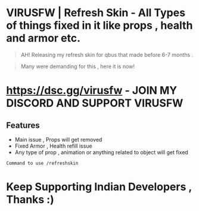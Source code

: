 # VIRUSFW | Refresh Skin - All Types of things fixed in it like props , health and armor etc.

> AH! Releasing my refresh skin for qbus that made before 6-7 months .

> Many were demanding for this , here it is now!

# https://dsc.gg/virusfw - JOIN MY DISCORD AND SUPPORT VIRUSFW

## Features

-  Main issue , Props will get removed
-  Fixed Armor , Health refill issue
-  Any type of prop , animation or anything related to object will get fixed

`Command to use /refreshskin`

# Keep Supporting Indian Developers , Thanks :)
